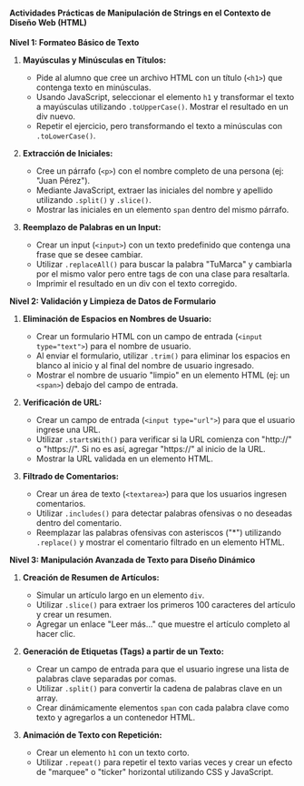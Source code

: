 #### Actividades Prácticas de Manipulación de Strings en el Contexto de Diseño Web (HTML)

**Nivel 1: Formateo Básico de Texto**

1.  **Mayúsculas y Minúsculas en Títulos:**

    *   Pide al alumno que cree un archivo HTML con un título (`<h1>`) que contenga texto en minúsculas.
    *   Usando JavaScript, seleccionar el elemento `h1` y transformar el texto a mayúsculas utilizando `.toUpperCase()`.  Mostrar el resultado en un div nuevo.
    *   Repetir el ejercicio, pero transformando el texto a minúsculas con `.toLowerCase()`.

2.  **Extracción de Iniciales:**

    *   Cree un párrafo (`<p>`) con el nombre completo de una persona (ej: "Juan Pérez").
    *   Mediante JavaScript, extraer las iniciales del nombre y apellido utilizando `.split()` y `.slice()`.
    *   Mostrar las iniciales en un elemento `span` dentro del mismo párrafo.

3.  **Reemplazo de Palabras en un Input:**

    *   Crear un input (`<input>`) con un texto predefinido que contenga una frase que se desee cambiar.
    *   Utilizar `.replaceAll()` para buscar la palabra "TuMarca" y cambiarla por el mismo valor pero entre tags de <span> con una clase para resaltarla. 
    *   Imprimir el resultado en un div con el texto corregido.

**Nivel 2: Validación y Limpieza de Datos de Formulario**

1.  **Eliminación de Espacios en Nombres de Usuario:**

    *   Crear un formulario HTML con un campo de entrada (`<input type="text">`) para el nombre de usuario.
    *   Al enviar el formulario, utilizar `.trim()` para eliminar los espacios en blanco al inicio y al final del nombre de usuario ingresado.
    *   Mostrar el nombre de usuario "limpio" en un elemento HTML (ej: un `<span>`) debajo del campo de entrada.
2.  **Verificación de URL:**

    *   Crear un campo de entrada (`<input type="url">`) para que el usuario ingrese una URL.
    *   Utilizar `.startsWith()` para verificar si la URL comienza con "http://" o "https://". Si no es así, agregar "https://" al inicio de la URL.
    *   Mostrar la URL validada en un elemento HTML.

3.  **Filtrado de Comentarios:**

    *   Crear un área de texto (`<textarea>`) para que los usuarios ingresen comentarios.
    *   Utilizar `.includes()` para detectar palabras ofensivas o no deseadas dentro del comentario.
    *   Reemplazar las palabras ofensivas con asteriscos ("\*") utilizando `.replace()` y mostrar el comentario filtrado en un elemento HTML. 

**Nivel 3: Manipulación Avanzada de Texto para Diseño Dinámico**

1.  **Creación de Resumen de Artículos:**

    *   Simular un artículo largo en un elemento `div`.
    *   Utilizar `.slice()` para extraer los primeros 100 caracteres del artículo y crear un resumen.
    *   Agregar un enlace "Leer más..." que muestre el artículo completo al hacer clic.

2.  **Generación de Etiquetas (Tags) a partir de un Texto:**

    *   Crear un campo de entrada para que el usuario ingrese una lista de palabras clave separadas por comas.
    *   Utilizar `.split()` para convertir la cadena de palabras clave en un array.
    *   Crear dinámicamente elementos `span` con cada palabra clave como texto y agregarlos a un contenedor HTML.
    
3.  **Animación de Texto con Repetición:**

    *   Crear un elemento `h1` con un texto corto.
    *   Utilizar `.repeat()` para repetir el texto varias veces y crear un efecto de "marquee" o "ticker" horizontal utilizando CSS y JavaScript.

